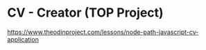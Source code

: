 # CV - Creator (TOP Project)

<https://www.theodinproject.com/lessons/node-path-javascript-cv-application>
